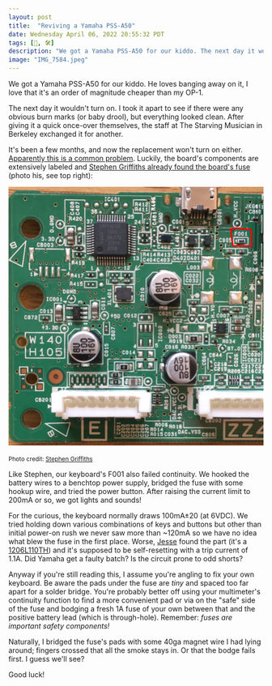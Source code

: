 ```yaml
---
layout: post
title:  "Reviving a Yamaha PSS-A50"
date: Wednesday April 06, 2022 20:55:32 PDT
tags: [🎹, 🛠]
description: "We got a Yamaha PSS-A50 for our kiddo. The next day it wouldn't turn on."
image: "IMG_7584.jpeg"
---
```


We got a Yamaha PSS-A50 for our kiddo. He loves banging away on it, I love that it's an order of magnitude cheaper than my OP-1.

The next day it wouldn't turn on. I took it apart to see if there were any obvious burn marks (or baby drool), but everything looked clean. After giving it a quick once-over themselves, the staff at The Starving Musician in Berkeley exchanged it for another.

It's been a few months, and now the replacement won't turn on either. [Apparently this is a common problem](https://www.reddit.com/r/synthesizers/comments/kjzwj5/my_yamaha_pss_a50_wont_turn_on/). Luckily, the board's components are extensively labeled and [Stephen Griffiths already found the board's fuse](https://stegriff.co.uk/upblog/fixing-a-yamaha-pss-a50-that-wont-switch-on/) (photo his, see top right):

![A photo of the circuit board with component F001 circled (near the unpopulated twin inductors)](f001.jpg)

<small>Photo credit: [Stephen Griffiths](https://stegriff.co.uk/upblog/fixing-a-yamaha-pss-a50-that-wont-switch-on/)</small>

Like Stephen, our keyboard's F001 also failed continuity. We hooked the battery wires to a benchtop power supply, bridged the fuse with some hookup wire, and tried the power button. After raising the current limit to 200mA or so, we got lights and sounds!

For the curious, the keyboard normally draws 100mA±20 (at 6VDC). We tried holding down various combinations of keys and buttons but other than initial power-on rush we never saw more than ~120mA so we have no idea what blew the fuse in the first place. Worse, [Jesse](https://fsck.com) found the part (it's a [1206L110TH](Littelfuse_PTC_1206L_Datasheet.pdf.pdf)) and it's supposed to be self-resetting with a trip current of 1.1A. Did Yamaha get a faulty batch? Is the circuit prone to odd shorts?

Anyway if you're still reading this, I assume you're angling to fix your own keyboard. Be aware the pads under the fuse are _tiny_ and spaced too far apart for a solder bridge. You're probably better off using your multimeter's continuity function to find a more convenient pad or via on the "safe" side of the fuse and bodging a fresh 1A fuse of your own between that and the positive battery lead (which is through-hole). Remember: *fuses are important safety components!*

Naturally, I bridged the fuse's pads with some 40ga magnet wire I had lying around; fingers crossed that all the smoke stays in. Or that the bodge fails first. I guess we'll see?

Good luck!
